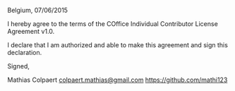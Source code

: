 Belgium, 07/06/2015

I hereby agree to the terms of the COffice Individual Contributor License
Agreement v1.0.

I declare that I am authorized and able to make this agreement and sign this
declaration.

Signed,

Mathias Colpaert colpaert.mathias@gmail.com https://github.com/mathi123